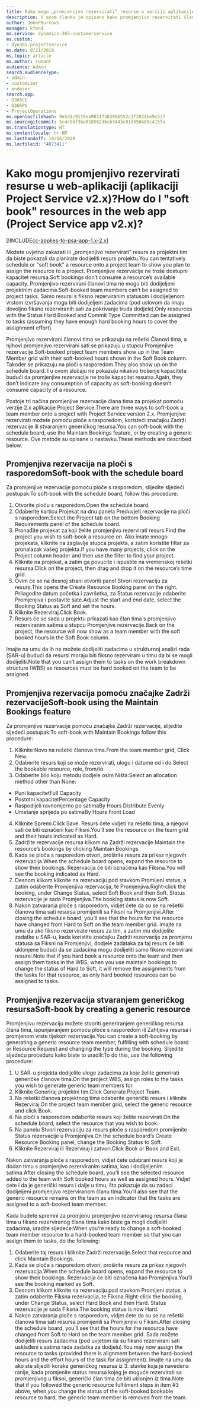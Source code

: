 ```yaml
---
title: Kako mogu „promjenjivo rezervirati” resurse u verziji aplikacije 2.x?
description: U ovom članku je opisano kako promjenjivo rezervirati članove projektnog tima putem aplikacije Project Service.
author: JohnPBurrows
manager: kfend
ms.service: dynamics-365-customerservice
ms.custom:
- dyn365-projectservice
ms.date: 8/21/2018
ms.topic: article
ms.author: rumant
audience: Admin
search.audienceType:
- admin
- customizer
- enduser
search.app:
- D365CE
- D365PS
- ProjectOperations
ms.openlocfilehash: 9e5d1c91f8ea98117583996552c2f2834be9c537
ms.sourcegitcommit: 5c4c9bf3ba018562d6cb3443c01d550489c415fa
ms.translationtype: HT
ms.contentlocale: hr-HR
ms.lasthandoff: 10/16/2020
ms.locfileid: "4073411"
---
```

# <a name="how-do-i-soft-book-resources-in-the-web-app-project-service-app-v2x"></a><span data-ttu-id="5a673-103">Kako mogu promjenjivo rezervirati resurse u web-aplikaciji (aplikaciji Project Service v2.x)?</span><span class="sxs-lookup"><span data-stu-id="5a673-103">How do I "soft book" resources in the web app (Project Service app v2.x)?</span></span>

[!INCLUDE[cc-applies-to-psa-app-1.x-2.x](../includes/cc-applies-to-psa-app-1x-2x.md)]

<span data-ttu-id="5a673-104">Možete uvjetno zakazati ili „promjenjivo rezervirati” resurs za projektni tim da biste pokazali da planirate dodijeliti resurs projektu.</span><span class="sxs-lookup"><span data-stu-id="5a673-104">You can tentatively schedule or "soft book" a resource onto a project team to show you plan to assign the resource to a project.</span></span> <span data-ttu-id="5a673-105">Promjenjive rezervacije ne troše dostupni kapacitet resursa.</span><span class="sxs-lookup"><span data-stu-id="5a673-105">Soft bookings don’t consume a resource’s available capacity.</span></span> <span data-ttu-id="5a673-106">Promjenjivo rezervirani članovi tima ne mogu biti dodijeljeni projektnim zadacima.</span><span class="sxs-lookup"><span data-stu-id="5a673-106">Soft-booked team members can’t be assigned to project tasks.</span></span> <span data-ttu-id="5a673-107">Samo resursi s fiksno rezerviranim statusom i dodijeljenom vrstom izvršavanja mogu biti dodijeljeni zadacima (pod uslovom da imaju dovoljno fiksno rezerviranih sati za pokrivanje truda dodjele).</span><span class="sxs-lookup"><span data-stu-id="5a673-107">Only resources with the Status Hard Booked and Commit Type Committed can be assigned to tasks (assuming they have enough hard booking hours to cover the assignment effort).</span></span>

<span data-ttu-id="5a673-108">Promjenjivo rezervirani članovi tima se prikazuju na rešetki Članovi tima, a njihovi promjenjivo rezervirani sati se prikazuju u stupcu Promjenjive rezervacije.</span><span class="sxs-lookup"><span data-stu-id="5a673-108">Soft-booked project team members show up in the Team Member grid with their soft-booked hours shown in the Soft Book column.</span></span> <span data-ttu-id="5a673-109">Također se prikazuju na ploči s rasporedom.</span><span class="sxs-lookup"><span data-stu-id="5a673-109">They also show up on the schedule board.</span></span> <span data-ttu-id="5a673-110">I u ovom slučaju ne pokazuju nikakvo trošenje kapaciteta budući da promjenjive rezervacije ne troše kapacitet resursa.</span><span class="sxs-lookup"><span data-stu-id="5a673-110">Again, they don’t indicate any consumption of capacity as soft-booking doesn’t consume capacity of a resource.</span></span>

<span data-ttu-id="5a673-111">Postoje tri načina promjenjive rezervacije člana tima za projekat pomoću verzije 2.x aplikacije Project Service.</span><span class="sxs-lookup"><span data-stu-id="5a673-111">There are three ways to soft-book a team member onto a project with Project Service version 2.x.</span></span> <span data-ttu-id="5a673-112">Promjenjivo rezervirati možete pomoću ploče s rasporedom, koristeći značajku Zadrži rezervacije ili stvaranjem generičkog resursa.</span><span class="sxs-lookup"><span data-stu-id="5a673-112">You can soft-book with the schedule board, use the Maintain Bookings feature, or by creating a generic resource.</span></span> <span data-ttu-id="5a673-113">Ove metode su opisane u nastavku.</span><span class="sxs-lookup"><span data-stu-id="5a673-113">These methods are described below.</span></span>

## <a name="soft-book-with-the-schedule-board"></a><span data-ttu-id="5a673-114">Promjenjiva rezervacija na ploči s rasporedom</span><span class="sxs-lookup"><span data-stu-id="5a673-114">Soft-book with the schedule board</span></span>

<span data-ttu-id="5a673-115">Za promjenjive rezervacije pomoću ploče s rasporedom, slijedite sljedeći postupak:</span><span class="sxs-lookup"><span data-stu-id="5a673-115">To soft-book with the schedule board, follow this procedure:</span></span> 
1. <span data-ttu-id="5a673-116">Otvorite ploču s rasporedom.</span><span class="sxs-lookup"><span data-stu-id="5a673-116">Open the schedule board.</span></span>
2. <span data-ttu-id="5a673-117">Odaberite karticu Projekat na dnu panela Preduvjeti rezervacije na ploči s rasporedom.</span><span class="sxs-lookup"><span data-stu-id="5a673-117">Select the Project tab on the bottom Booking Requirements panel of the schedule board.</span></span>
3. <span data-ttu-id="5a673-118">Pronađite projekat za koji želite promjenjivo rezervirati resurs.</span><span class="sxs-lookup"><span data-stu-id="5a673-118">Find the project you wish to soft-book a resource on.</span></span> <span data-ttu-id="5a673-119">Ako imate mnogo projekata, kliknite na zaglavlje stupca projekta, a zatim koristite filtar za pronalazak vašeg projekta.</span><span class="sxs-lookup"><span data-stu-id="5a673-119">If you have many projects, click on the Project column header and then use the filter to find your project.</span></span>
4. <span data-ttu-id="5a673-120">Kliknite na projekat, a zatim ga povucite i ispustite na vremenskoj rešetki resursa.</span><span class="sxs-lookup"><span data-stu-id="5a673-120">Click on the project, then drag and drop it on the resource’s time grid.</span></span>
5. <span data-ttu-id="5a673-121">Ovim će se na desnoj strani otvoriti panel Stvori rezervaciju za resurs.</span><span class="sxs-lookup"><span data-stu-id="5a673-121">This opens the Create Resource Booking panel on the right.</span></span> <span data-ttu-id="5a673-122">Prilagodite datum početka i završetka, za Status rezervacije odaberite Promjenjiva i postavite sate.</span><span class="sxs-lookup"><span data-stu-id="5a673-122">Adjust the start and end date, select the Booking Status as Soft and set the hours.</span></span> 
6. <span data-ttu-id="5a673-123">Kliknite Rezerviraj.</span><span class="sxs-lookup"><span data-stu-id="5a673-123">Click Book.</span></span>
7. <span data-ttu-id="5a673-124">Resurs će se sada u projektu prikazati kao član tima s promjenjivo rezerviranim satima u stupcu Promjenjive rezervacije.</span><span class="sxs-lookup"><span data-stu-id="5a673-124">Back on the project, the resource will now show as a team member with the soft booked hours in the Soft Book column.</span></span>

<span data-ttu-id="5a673-125">Imajte na umu da ih ne možete dodijeliti zadacima u strukturnoj analizi rada (SAR-u) budući da resursi moraju biti fiksno rezervirani u timu da bi se mogli dodijeliti.</span><span class="sxs-lookup"><span data-stu-id="5a673-125">Note that you can’t assign them to tasks on the work breakdown structure (WBS) as resources must be hard booked on the team to be assigned.</span></span>

## <a name="soft-book-using-the-maintain-bookings-feature"></a><span data-ttu-id="5a673-126">Promjenjiva rezervacija pomoću značajke Zadrži rezervacije</span><span class="sxs-lookup"><span data-stu-id="5a673-126">Soft-book using the Maintain Bookings feature</span></span>

<span data-ttu-id="5a673-127">Za promjenjive rezervacije pomoću značajke Zadrži rezervacije, slijedite sljedeći postupak:</span><span class="sxs-lookup"><span data-stu-id="5a673-127">To soft-book with Maintain Bookings follow this procedure:</span></span>
1. <span data-ttu-id="5a673-128">Kliknite Novo na rešetki članova tima.</span><span class="sxs-lookup"><span data-stu-id="5a673-128">From the team member grid, Click New.</span></span>
2. <span data-ttu-id="5a673-129">Odaberite resurs koji se može rezervirati, ulogu i datume od i do.</span><span class="sxs-lookup"><span data-stu-id="5a673-129">Select the bookable resource, role, from/to.</span></span>
3. <span data-ttu-id="5a673-130">Odaberite bilo koju metodu dodjele osim Ništa:</span><span class="sxs-lookup"><span data-stu-id="5a673-130">Select an allocation method other than None:</span></span>
- <span data-ttu-id="5a673-131">Puni kapacitet</span><span class="sxs-lookup"><span data-stu-id="5a673-131">Full Capacity</span></span>
- <span data-ttu-id="5a673-132">Postotni kapacitet</span><span class="sxs-lookup"><span data-stu-id="5a673-132">Percentage Capacity</span></span>
- <span data-ttu-id="5a673-133">Raspodijeli ravnomjerno po satima</span><span class="sxs-lookup"><span data-stu-id="5a673-133">By Hours Distribute Evenly</span></span>
- <span data-ttu-id="5a673-134">Umetanje sprijeda po satima</span><span class="sxs-lookup"><span data-stu-id="5a673-134">By Hours Front Load</span></span>
4. <span data-ttu-id="5a673-135">Kliknite Spremi.</span><span class="sxs-lookup"><span data-stu-id="5a673-135">Click Save.</span></span> <span data-ttu-id="5a673-136">Resurs ćete vidjeti na rešetki tima, a njegovi sati će biti označeni kao Fiksni.</span><span class="sxs-lookup"><span data-stu-id="5a673-136">You’ll see the resource on the team grid and their hours indicated as Hard.</span></span>
5. <span data-ttu-id="5a673-137">Zadržite rezervacije resursa klikom na Zadrži rezervacije.</span><span class="sxs-lookup"><span data-stu-id="5a673-137">Maintain the resource’s bookings by clicking Maintain Bookings.</span></span>
6. <span data-ttu-id="5a673-138">Kada se ploča s rasporedom otvori, proširite resurs za prikaz njegovih rezervacija.</span><span class="sxs-lookup"><span data-stu-id="5a673-138">When the schedule board opens, expand the resource to show their bookings.</span></span> <span data-ttu-id="5a673-139">Rezervacija će biti označena kao Fiksna.</span><span class="sxs-lookup"><span data-stu-id="5a673-139">You will see the booking indicated as Hard.</span></span>
7. <span data-ttu-id="5a673-140">Desnom klikom kliknite na rezervaciju pod stavkom Promijeni status, a zatim odaberite Promjenjiva rezervacija, te Promjenjiva.</span><span class="sxs-lookup"><span data-stu-id="5a673-140">Right-click the booking, under Change Status, select Soft Book and then Soft.</span></span> <span data-ttu-id="5a673-141">Status rezervacije je sada Promjenjiva.</span><span class="sxs-lookup"><span data-stu-id="5a673-141">The booking status is now Soft.</span></span>
8. <span data-ttu-id="5a673-142">Nakon zatvaranja ploče s rasporedom, vidjet ćete da su se na rešetki članova tima sati resursa promijenili sa Fiksni na Promjenjivi.</span><span class="sxs-lookup"><span data-stu-id="5a673-142">After closing the schedule board, you’ll see that the hours for the resource have changed from Hard to Soft on the team member grid.</span></span>
<span data-ttu-id="5a673-143">Imajte na umu da ako fiksno rezervirate resurs za tim, a zatim mu dodijelite zadatke u SAR-u, kada koristite značajku Zadrži rezervacije za promjenu statusa sa Fiksni na Promjenjivi, dodjele zadataka za taj resurs će biti uklonjene budući da se zadacima mogu dodijeliti samo fiksno rezervirani resursi.</span><span class="sxs-lookup"><span data-stu-id="5a673-143">Note that if you hard book a resource onto the team and then assign them tasks in the WBS, when you use maintain bookings to change the status of Hard to Soft, it will remove the assignments from the tasks for that resource, as only hard booked resources can be assigned to tasks.</span></span>

## <a name="soft-book-by-creating-a-generic-resource"></a><span data-ttu-id="5a673-144">Promjenjiva rezervacija stvaranjem generičkog resursa</span><span class="sxs-lookup"><span data-stu-id="5a673-144">Soft-book by creating a generic resource</span></span>

<span data-ttu-id="5a673-145">Promjenjivu rezervaciju možete stvoriti generiranjem generičkog resursa člana tima, ispunjavanjem pomoću ploče s rasporedom ili Zahtjeva resursa i promjenom vrste tijekom rezervacije.</span><span class="sxs-lookup"><span data-stu-id="5a673-145">You can create a soft-booking by generating a generic resource team member, fulfilling with schedule board or Resource Request and changing the type during the booking.</span></span>
<span data-ttu-id="5a673-146">Slijedite sljedeću proceduru kako biste to uradili:</span><span class="sxs-lookup"><span data-stu-id="5a673-146">To do this, use the following procedure:</span></span>

1. <span data-ttu-id="5a673-147">U SAR-u projekta dodijelite uloge zadacima za koje želite generirati generičke članove tima.</span><span class="sxs-lookup"><span data-stu-id="5a673-147">On the project WBS, assign roles to the tasks you wish to generate generic team members for.</span></span>
2. <span data-ttu-id="5a673-148">Kliknite Generiraj projektni tim.</span><span class="sxs-lookup"><span data-stu-id="5a673-148">Click Generate Project Team.</span></span>
3. <span data-ttu-id="5a673-149">Na rešetki članova projektnog tima odaberite generički resurs i kliknite Rezerviraj.</span><span class="sxs-lookup"><span data-stu-id="5a673-149">On the project team member grid, select the generic resource and click Book.</span></span>
4. <span data-ttu-id="5a673-150">Na ploči s rasporedom odaberite resurs koji želite rezervirati.</span><span class="sxs-lookup"><span data-stu-id="5a673-150">On the schedule board, select the resource that you wish to book.</span></span>
5. <span data-ttu-id="5a673-151">Na panelu Stvori rezervaciju za resurs ploče s rasporedom promijenite Status rezervacije u Promjenjiva.</span><span class="sxs-lookup"><span data-stu-id="5a673-151">On the schedule board’s Create Resource Booking panel, change the Booking Status to Soft.</span></span>
6. <span data-ttu-id="5a673-152">Kliknite Rezerviraj ili Rezerviraj i zatvori.</span><span class="sxs-lookup"><span data-stu-id="5a673-152">Click Book or Book and Exit.</span></span>

<span data-ttu-id="5a673-153">Nakon zatvaranja ploče s rasporedom, vidjet ćete odabrani resurs koji je dodan timu s promjenjivo rezerviranim satima, kao i dodijeljenim satima.</span><span class="sxs-lookup"><span data-stu-id="5a673-153">After closing the schedule board, you’ll see the selected resource added to the team with Soft booked hours as well as assigned hours.</span></span> <span data-ttu-id="5a673-154">Vidjet ćete i da je generički resurs i dalje u timu, što pokazuje da su zadaci dodijeljeni promjenjivo rezerviranom članu tima.</span><span class="sxs-lookup"><span data-stu-id="5a673-154">You’ll also see that the generic resource remains on the team as an indicator that the tasks are assigned to a soft-booked team member.</span></span>

<span data-ttu-id="5a673-155">Kada budete spremni za promjenu promjenjivo rezerviranog resursa člana tima u fiksno rezerviranog člana tima kako biste ga mogli dodijeliti zadacima, uradite sljedeće:</span><span class="sxs-lookup"><span data-stu-id="5a673-155">When you’re ready to change a soft-booked team member resource to a hard-booked team member so that you can assign them to tasks, do the following:</span></span>

1. <span data-ttu-id="5a673-156">Odaberite taj resurs i kliknite Zadrži rezervacije.</span><span class="sxs-lookup"><span data-stu-id="5a673-156">Select that resource and click Maintain Bookings.</span></span>
2. <span data-ttu-id="5a673-157">Kada se ploča s rasporedom otvori, proširite resurs za prikaz njegovih rezervacija.</span><span class="sxs-lookup"><span data-stu-id="5a673-157">When the schedule board opens, expand the resource to show their bookings.</span></span> <span data-ttu-id="5a673-158">Rezervacija će biti označena kao Promjenjiva.</span><span class="sxs-lookup"><span data-stu-id="5a673-158">You’ll see the booking marked as Soft.</span></span>
3. <span data-ttu-id="5a673-159">Desnom klikom kliknite na rezervaciju pod stavkom Promijeni status, a zatim odaberite Fiksna rezervacija, te Fiksna.</span><span class="sxs-lookup"><span data-stu-id="5a673-159">Right-click the booking, under Change Status, select Hard Book and then Hard.</span></span> <span data-ttu-id="5a673-160">Status rezervacije je sada Fiksna.</span><span class="sxs-lookup"><span data-stu-id="5a673-160">The booking status is now Hard.</span></span>
4. <span data-ttu-id="5a673-161">Nakon zatvaranja ploče s rasporedom, vidjet ćete da su se na rešetki članova tima sati resursa promijenili sa Promjenjivi u Fiksni.</span><span class="sxs-lookup"><span data-stu-id="5a673-161">After closing the schedule board, you’ll see that the hours for the resource have changed from Soft to Hard on the team member grid.</span></span> <span data-ttu-id="5a673-162">Sada možete dodijeliti resurs zadacima (pod uvjetom da su fiksno rezervirani sati usklađeni s satima rada zadatka za dodjelu).</span><span class="sxs-lookup"><span data-stu-id="5a673-162">You may now assign the resource to tasks (provided there is alignment between the hard-booked hours and the effort hours of the task for assignment).</span></span> <span data-ttu-id="5a673-163">Imajte na umu da ako ste slijedili korake generičkog resursa iz 3. stavke koja je navedena ranije, kada promjenite status resursa kojeg je moguće rezervirati sa promjenjivog u fiksni, generički član tima će biti uklonjen iz tima.</span><span class="sxs-lookup"><span data-stu-id="5a673-163">Note that if you followed the generic resource fulfilment steps in item #3 above, when you change the status of the soft-booked bookable resource to hard, the generic team member is removed from the team.</span></span>
